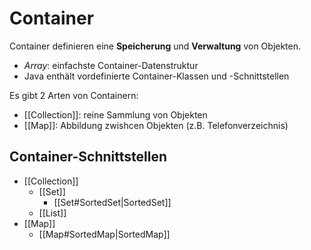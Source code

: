 # Container
Container definieren eine **Speicherung** und **Verwaltung** von Objekten.

- *Array*: einfachste Container-Datenstruktur
- Java enthält vordefinierte Container-Klassen und -Schnittstellen

Es gibt 2 Arten von Containern:

- [[Collection]]: reine Sammlung von Objekten
- [[Map]]: Abbildung zwishcen Objekten (z.B. Telefonverzeichnis)

## Container-Schnittstellen
- [[Collection]]
	- [[Set]]
		- [[Set#SortedSet|SortedSet]]
	- [[List]]
- [[Map]]
	- [[Map#SortedMap|SortedMap]]
